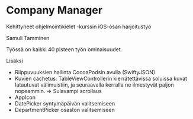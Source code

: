 # Company Manager

Kehittyneet ohjelmointikielet -kurssin iOS-osan harjoitustyö

Samuli Tamminen

Työssä on kaikki 40 pisteen työn ominaisuudet.

Lisäksi

- Riippuvuuksien hallinta CocoaPodsin avulla (SwiftyJSON)
- Kuvien cachetus: TableViewControllerin kierrätettävissä soluissa kuvat latautuvat välimuistiin, ja seuraavalla kerralla ne ilmestyvät paljon nopeammin. => Sulavampi scrollaus
- AppIcon
- DatePicker syntymäpäivän valitsemiseen
- DepartmentPicker osaston valitsemiseen
